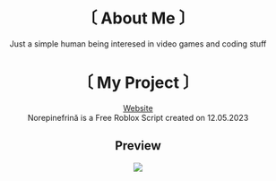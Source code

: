 <div align = "center">

# 〔 About Me 〕
Just a simple human being interesed in video games and coding stuff

# 〔 My Project 〕
[Website](https://norepinefrina.com) <br>
Norepinefrină is a Free Roblox Script created on 12.05.2023

## Preview
![](https://i.postimg.cc/LXqVRFx7/a.jpg)

</div>
